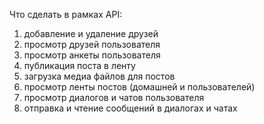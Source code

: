 Что сделать в рамках API:

1. добавление и удаление друзей
2. просмотр друзей пользователя
3. просмотр анкеты пользователя
4. публикация поста в ленту
5. загрузка медиа файлов для постов
6. просмотр ленты постов (домашней и пользователей)
7. просмотр диалогов и чатов пользователя
8. отправка и чтение сообщений в диалогах и чатах
